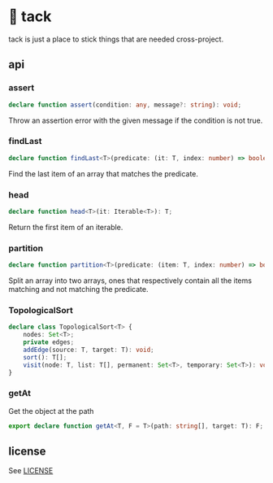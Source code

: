 # 📌 tack

tack is just a place to stick things that are needed cross-project.

## api

### assert

```typescript
declare function assert(condition: any, message?: string): void;
```

Throw an assertion error with the given message if the condition is not true.

### findLast

```typescript
declare function findLast<T>(predicate: (it: T, index: number) => boolean, array: any[]): T;
```

Find the last item of an array that matches the predicate.

### head

```typescript
declare function head<T>(it: Iterable<T>): T;
```

Return the first item of an iterable.

### partition

```typescript
declare function partition<T>(predicate: (item: T, index: number) => boolean, array: T[]): [T[], T[]];
```

Split an array into two arrays, ones that respectively contain all the items matching and not matching the predicate.

### TopologicalSort 

```typescript
declare class TopologicalSort<T> {
    nodes: Set<T>;
    private edges;
    addEdge(source: T, target: T): void;
    sort(): T[];
    visit(node: T, list: T[], permanent: Set<T>, temporary: Set<T>): void;
}
```

### getAt

Get the object at the path

```typescript
export declare function getAt<T, F = T>(path: string[], target: T): F;
```

## license

See [LICENSE](LICENSE)
